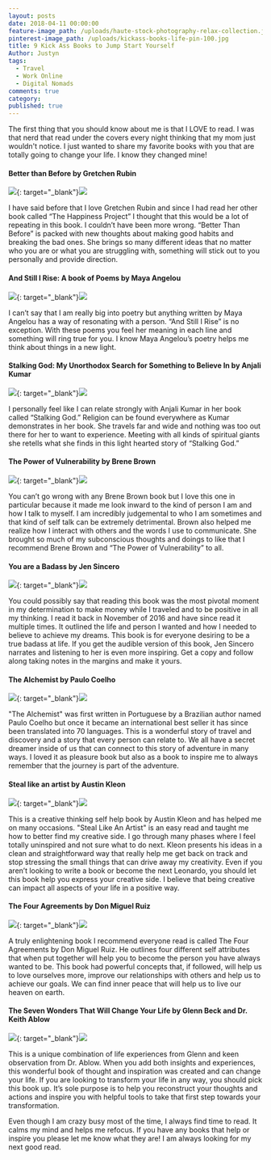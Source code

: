 ```yaml
---
layout: posts
date: 2018-04-11 00:00:00
feature-image_path: /uploads/haute-stock-photography-relax-collection.jpg
pinterest-image_path: /uploads/kickass-books-life-pin-100.jpg
title: 9 Kick Ass Books to Jump Start Yourself
Author: Justyn
tags:
  - Travel
  - Work Online
  - Digital Nomads
comments: true
category:
published: true
---
```


The first thing that you should know about me is that I LOVE to read. I was that nerd that read under the covers every night thinking that my mom just wouldn't notice. I just wanted to share my favorite books with you that are totally going to change your life. I know they changed mine!

#### Better than Before by Gretchen Rubin

[![](//ws-na.amazon-adsystem.com/widgets/q?_encoding=UTF8&amp;MarketPlace=US&amp;ASIN=0385348630&amp;ServiceVersion=20070822&amp;ID=AsinImage&amp;WS=1&amp;Format=_SL250_&amp;tag=justynjen07-20)](https://www.amazon.com/gp/product/0385348630/ref=as_li_tl?ie=UTF8&amp;camp=1789&amp;creative=9325&amp;creativeASIN=0385348630&amp;linkCode=as2&amp;tag=justynjen07-20&amp;linkId=e1cc7828077e8f116dda0327d115957f){: target="_blank"}![](//ir-na.amazon-adsystem.com/e/ir?t=justynjen07-20&amp;l=am2&amp;o=1&amp;a=0385348630)

I have said before that I love Gretchen Rubin and since I had read her other book called “The Happiness Project” I thought that this would be a lot of repeating in this book. I couldn’t have been more wrong. “Better Than Before” is packed with new thoughts about making good habits and breaking the bad ones. She brings so many different ideas that no matter who you are or what you are struggling with, something will stick out to you personally and provide direction.

#### And Still I Rise: A book of Poems by Maya Angelou

[![](//ws-na.amazon-adsystem.com/widgets/q?_encoding=UTF8&amp;MarketPlace=US&amp;ASIN=0394502523&amp;ServiceVersion=20070822&amp;ID=AsinImage&amp;WS=1&amp;Format=_SL250_&amp;tag=justynjen07-20)](https://www.amazon.com/gp/product/0394502523/ref=as_li_tl?ie=UTF8&amp;camp=1789&amp;creative=9325&amp;creativeASIN=0394502523&amp;linkCode=as2&amp;tag=justynjen07-20&amp;linkId=ee86f3ee1bbecf1567533c186e178a07){: target="_blank"}![](//ir-na.amazon-adsystem.com/e/ir?t=justynjen07-20&amp;l=am2&amp;o=1&amp;a=0394502523)

I can’t say that I am really big into poetry but anything written by Maya Angelou has a way of resonating with a person. “And Still I Rise” is no exception. With these poems you feel her meaning in each line and something will ring true for you. I know Maya Angelou’s poetry helps me think about things in a new light.

#### Stalking God: My Unorthodox Search for Something to Believe In by Anjali Kumar

[![](//ws-na.amazon-adsystem.com/widgets/q?_encoding=UTF8&amp;MarketPlace=US&amp;ASIN=158005661X&amp;ServiceVersion=20070822&amp;ID=AsinImage&amp;WS=1&amp;Format=_SL250_&amp;tag=justynjen07-20)](https://www.amazon.com/gp/product/158005661X/ref=as_li_tl?ie=UTF8&amp;camp=1789&amp;creative=9325&amp;creativeASIN=158005661X&amp;linkCode=as2&amp;tag=justynjen07-20&amp;linkId=066814b05e18a9186de8241ed5942f35){: target="_blank"}![](//ir-na.amazon-adsystem.com/e/ir?t=justynjen07-20&amp;l=am2&amp;o=1&amp;a=158005661X)

I personally feel like I can relate strongly with Anjali Kumar in her book called “Stalking God.” Religion can be found everywhere as Kumar demonstrates in her book. She travels far and wide and nothing was too out there for her to want to experience. Meeting with all kinds of spiritual giants she retells what she finds in this light hearted story of “Stalking God.”

#### The Power of Vulnerability by Brene Brown

[![](//ws-na.amazon-adsystem.com/widgets/q?_encoding=UTF8&amp;MarketPlace=US&amp;ASIN=1604078588&amp;ServiceVersion=20070822&amp;ID=AsinImage&amp;WS=1&amp;Format=_SL250_&amp;tag=justynjen07-20)](https://www.amazon.com/gp/product/1604078588/ref=as_li_tl?ie=UTF8&amp;camp=1789&amp;creative=9325&amp;creativeASIN=1604078588&amp;linkCode=as2&amp;tag=justynjen07-20&amp;linkId=9407013ab7526c34f8784d0e165fd25d){: target="_blank"}![](//ir-na.amazon-adsystem.com/e/ir?t=justynjen07-20&amp;l=am2&amp;o=1&amp;a=1604078588)

You can’t go wrong with any Brene Brown book but I love this one in particular because it made me look inward to the kind of person I am and how I talk to myself. I am incredibly judgemental to who I am sometimes and that kind of self talk can be extremely detrimental. Brown also helped me realize how I interact with others and the words I use to communicate. She brought so much of my subconscious thoughts and doings to like that I recommend Brene Brown and “The Power of Vulnerability” to all.

#### You are a Badass by Jen Sincero

[![](//ws-na.amazon-adsystem.com/widgets/q?_encoding=UTF8&amp;MarketPlace=US&amp;ASIN=0762447699&amp;ServiceVersion=20070822&amp;ID=AsinImage&amp;WS=1&amp;Format=_SL250_&amp;tag=justynjen07-20)](https://www.amazon.com/gp/product/0762447699/ref=as_li_tl?ie=UTF8&amp;camp=1789&amp;creative=9325&amp;creativeASIN=0762447699&amp;linkCode=as2&amp;tag=justynjen07-20&amp;linkId=9b7e1aa3bc2ac1879a616c536976fcac){: target="_blank"}![](//ir-na.amazon-adsystem.com/e/ir?t=justynjen07-20&amp;l=am2&amp;o=1&amp;a=0762447699)

You could possibly say that reading this book was the most pivotal moment in my determination to make money while I traveled and to be positive in all my thinking. I read it back in November of 2016 and have since read it multiple times. It outlined the life and person I wanted and how I needed to believe to achieve my dreams. This book is for everyone desiring to be a true badass at life. If you get the audible version of this book, Jen Sincero narrates and listening to her is even more inspiring. Get a copy and follow along taking notes in the margins and make it yours.

#### The Alchemist by Paulo Coelho

[![](//ws-na.amazon-adsystem.com/widgets/q?_encoding=UTF8&amp;MarketPlace=US&amp;ASIN=0062315005&amp;ServiceVersion=20070822&amp;ID=AsinImage&amp;WS=1&amp;Format=_SL250_&amp;tag=justynjen07-20)](https://www.amazon.com/gp/product/0062315005/ref=as_li_tl?ie=UTF8&amp;camp=1789&amp;creative=9325&amp;creativeASIN=0062315005&amp;linkCode=as2&amp;tag=justynjen07-20&amp;linkId=482451620510c6cda77d2c1b6f5bd9d9){: target="_blank"}![](//ir-na.amazon-adsystem.com/e/ir?t=justynjen07-20&amp;l=am2&amp;o=1&amp;a=0062315005)

"The Alchemist" was first written in Portuguese by a Brazilian author named Paulo Coelho but once it became an international best seller it has since been translated into 70 languages. This is a wonderful story of travel and discovery and a story that every person can relate to. We all have a secret dreamer inside of us that can connect to this story of adventure in many ways. I loved it as pleasure book but also as a book to inspire me to always remember that the journey is part of the adventure.

#### Steal like an artist by Austin Kleon

[![](//ws-na.amazon-adsystem.com/widgets/q?_encoding=UTF8&amp;MarketPlace=US&amp;ASIN=0761169253&amp;ServiceVersion=20070822&amp;ID=AsinImage&amp;WS=1&amp;Format=_SL250_&amp;tag=justynjen07-20)](https://www.amazon.com/gp/product/0761169253/ref=as_li_tl?ie=UTF8&amp;camp=1789&amp;creative=9325&amp;creativeASIN=0761169253&amp;linkCode=as2&amp;tag=justynjen07-20&amp;linkId=9eb4052183173537981c50a6fc2ea865){: target="_blank"}![](//ir-na.amazon-adsystem.com/e/ir?t=justynjen07-20&amp;l=am2&amp;o=1&amp;a=0761169253)

This is a creative thinking self help book by Austin Kleon and has helped me on many occasions. "Steal Like An Artist" is an easy read and taught me how to better find my creative side. I go through many phases where I feel totally uninspired and not sure what to do next. Kleon presents his ideas in a clean and straightforward way that really help me get back on track and stop stressing the small things that can drive away my creativity. Even if you aren’t looking to write a book or become the next Leonardo, you should let this book help you express your creative side. I believe that being creative can impact all aspects of your life in a positive way.

#### The Four Agreements by Don Miguel Ruiz

[![](//ws-na.amazon-adsystem.com/widgets/q?_encoding=UTF8&amp;MarketPlace=US&amp;ASIN=1878424319&amp;ServiceVersion=20070822&amp;ID=AsinImage&amp;WS=1&amp;Format=_SL250_&amp;tag=justynjen07-20)](https://www.amazon.com/gp/product/1878424319/ref=as_li_tl?ie=UTF8&amp;camp=1789&amp;creative=9325&amp;creativeASIN=1878424319&amp;linkCode=as2&amp;tag=justynjen07-20&amp;linkId=f3b364a83af8d1e3c9978ea3de462852){: target="_blank"}![](//ir-na.amazon-adsystem.com/e/ir?t=justynjen07-20&amp;l=am2&amp;o=1&amp;a=1878424319)

A truly enlightening book I recommend everyone read is called The Four Agreements by Don Miguel Ruiz. He outlines four different self attributes that when put together will help you to become the person you have always wanted to be. This book had powerful concepts that, if followed, will help us to love ourselves more, improve our relationships with others and help us to achieve our goals. We can find inner peace that will help us to live our heaven on earth.

#### The Seven Wonders That Will Change Your Life by Glenn Beck and Dr. Keith Ablow

[![](//ws-na.amazon-adsystem.com/widgets/q?_encoding=UTF8&amp;MarketPlace=US&amp;ASIN=1451641532&amp;ServiceVersion=20070822&amp;ID=AsinImage&amp;WS=1&amp;Format=_SL250_&amp;tag=justynjen07-20)](https://www.amazon.com/gp/product/1451641532/ref=as_li_tl?ie=UTF8&amp;camp=1789&amp;creative=9325&amp;creativeASIN=1451641532&amp;linkCode=as2&amp;tag=justynjen07-20&amp;linkId=ba4d5eb71291b1fed0a39d9a07b95383){: target="_blank"}![](//ir-na.amazon-adsystem.com/e/ir?t=justynjen07-20&amp;l=am2&amp;o=1&amp;a=1451641532)

This is a unique combination of life experiences from Glenn and keen observation from Dr. Ablow. When you add both insights and experiences, this wonderful book of thought and inspiration was created and can change your life. If you are looking to transform your life in any way, you should pick this book up. It’s sole purpose is to help you reconstruct your thoughts and actions and inspire you with helpful tools to take that first step towards your transformation.

Even though I am crazy busy most of the time, I always find time to read. It calms my mind and helps me refocus. If you have any books that help or inspire you please let me know what they are! I am always looking for my next good read.